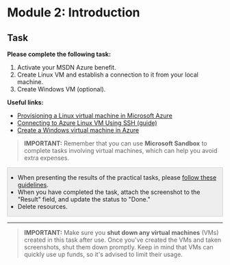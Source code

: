 # Module 2: Introduction

## Task

**Please complete the following task:**

1. Activate your MSDN Azure benefit.
2. Create Linux VM and establish a connection to it from your local machine.
3. Create Windows VM (optional).

**Useful links:**

- [Provisioning a Linux virtual machine in Microsoft Azure](https://learn.microsoft.com/en-us/training/modules/provision-linux-virtual-machine-in-azure/)
- [Connecting to Azure Linux VM Using SSH (guide)](guides/connecting-to-linux-vm/connecting-to-linux-vm.md)
- [Create a Windows virtual machine in Azure](https://docs.microsoft.com/en-us/learn/modules/create-windows-virtual-machine-in-azure/)

>**IMPORTANT:** Remember that you can use **Microsoft Sandbox** to complete tasks involving virtual machines, which can help you avoid extra expenses.

<div style="border: 1px solid #ccc; background-color: #eee;">
  <ul>
    <li>When presenting the results of the practical tasks, please <a href="../common/presenting-results/presenting-results.md">follow these guidelines</a>.</li>
    <li>When you have completed the task, attach the screenshot to the "Result" field, and update the status to "Done."</li>
    <li>Delete resources.</li>
  </ul>
</div>
<hr>

>**IMPORTANT:** Make sure you <strong>shut down any virtual machines</strong> (VMs) created in this task after use. Once you've created the VMs and taken screenshots, shut them down promptly. Keep in mind that VMs can quickly use up funds, so it's advised to limit their usage.
